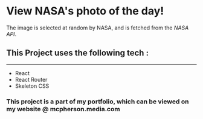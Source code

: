 # View NASA's photo of the day!

The image is selected at random by NASA, and is fetched from the _NASA API_.

## This Project uses the following tech :

---

- React
- React Router
- Skeleton CSS

### This project is a part of my portfolio, which can be viewed on my website @ mcpherson.media.com
